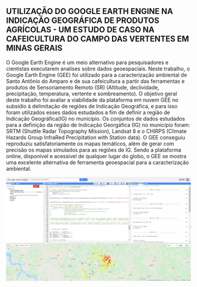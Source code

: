 ## UTILIZAÇÃO DO GOOGLE EARTH ENGINE NA INDICAÇÃO GEOGRÁFICA DE PRODUTOS AGRÍCOLAS - UM ESTUDO DE CASO NA CAFEICULTURA DO CAMPO DAS VERTENTES EM MINAS GERAIS

O Google Earth Engine é um meio alternativo para pesquisadores e cientistas executarem analises sobre dados geoespaciais. Neste trabalho, o Google Earth Engine (GEE) foi utilizado para a caracterização ambiental de Santo Antônio do Amparo e de sua cafeicultura a partir das ferramentas e produtos de Sensoriamento Remoto (SR) (Altitude, declividade, precipitação, temperatura, vertente e sombreamento). O objetivo geral deste trabalho foi avaliar a viabilidade da plataforma em nuvem GEE no subsídio à delimitação de regiões de Indicação Geográfica, e para isso foram utilizados esses dados estudados a fim de definir a região de Indicação Geográfica(IG) no município.  Os conjuntos de dados estudados para a definição da região de Indicação Georgáfica (IG) no município foram: SRTM (Shuttle Radar Topography Mission), Landsat 8 e o CHIRPS (Climate Hazards Group InfraRed Precipitation with Station data). O GEE conseguiu reproduziu satisfatoriamente os mapas temáticos, além de gerar com precisão os mapas simulados para as regiões de IG. Sendo a plataforma online, disponível e acessível de qualquer lugar do globo, o GEE se mostra uma excelente alternativa de ferramenta geoespacial para a caracterização ambiental.

![Alt Text](https://github.com/jeanoliveira92/CARACTERIZACAO-AMBIENTAL-GEE-IG/blob/master/gee.png)
